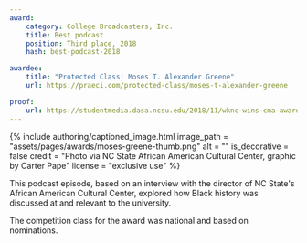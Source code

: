 ```yaml
---
award:
    category: College Broadcasters, Inc.
    title: Best podcast
    position: Third place, 2018
    hash: best-podcast-2018

awardee:
    title: "Protected Class: Moses T. Alexander Greene"
    url: https://praeci.com/protected-class/moses-t-alexander-greene

proof:
    url: https://studentmedia.dasa.ncsu.edu/2018/11/wknc-wins-cma-awards/
---
```


{% include authoring/captioned_image.html
    image_path = "assets/pages/awards/moses-greene-thumb.png"
    alt = ""
    is_decorative = false
    credit = "Photo via NC State African American Cultural Center, graphic by Carter Pape"
    license = "exclusive use"
%}

This podcast episode, based on an interview with the director of NC State's African American Cultural Center, explored how Black history was discussed at and relevant to the university.

The competition class for the award was national and based on nominations.
